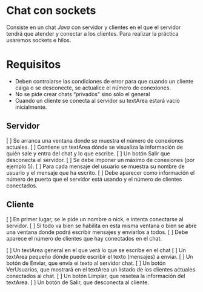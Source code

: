 # Chat con sockets

Consiste en un chat *Java* con servidor y clientes en el que el servidor tendrá que atender y conectar a los clientes. Para realizar la práctica usaremos sockets e hilos.

# Requisitos

* Deben controlarse las condiciones de error para que cuando un cliente caiga o se desconecte, se actualice el número de conexiones.
* No se pide crear chats “privados” sino sólo el general
* Cuando un cliente se conecta al servidor su textArea estará vacío inicialmente.

## Servidor

[ ] Se arranca una ventana donde se muestra el número de conexiones actuales.
[ ] Contiene un textArea dónde se visualiza la información de quién sale y entra del chat y lo que escribe.
[ ] Un botón Salir que desconecta el servidor.
[ ] Se debe imponer un máximo de conexiones (por ejemplo 5).
[ ] Para cada mensaje del usuario se muestra su nombre de usuario y el mensaje que ha escrito.
[ ] Debe aparecer como información el número de puerto que el servidor está usando y el número de clientes conectados.

## Cliente

[ ] En primer lugar, se le pide un nombre o nick, e intenta conectarse al servidor.
[ ] Si todo va bien se habilita en esta misma ventana o bien se abre una ventana donde podrá escribir mensajes y enviarlos a todos.
[ ] Debe aparece el número de clientes que hay conectados en el chat.

[ ] Un textArea general en el que verá lo que se escribe en el chat
[ ] Un textArea pequeño dónde puede escribir el texto (mensajes) a enviar.
[ ] Un botón de Enviar, que envía el texto al servidor chat.
[ ] Un botón VerUsuarios, que mostrará en el textArea un listado de los clientes actuales conectados al chat.
[ ] Un botón Limpiar, que resetea la información del textArea.
[ ] Un botón de Salir, que desconecta al cliente.